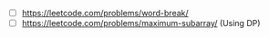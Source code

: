 - [ ] https://leetcode.com/problems/word-break/
- [ ] https://leetcode.com/problems/maximum-subarray/ (Using DP)
